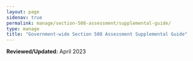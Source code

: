 ```yaml
---
layout: page
sidenav: true
permalink: manage/section-508-assessment/supplemental-guide/
type: manage
title: "Government-wide Section 508 Assessment Supplemental Guide"
---
```


**Reviewed/Updated:** April 2023